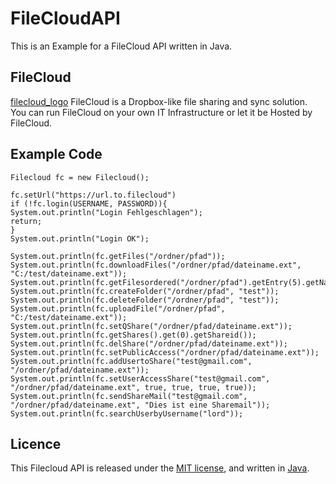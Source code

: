 # FileCloudAPI
This is an Example for a FileCloud API written in Java.

## FileCloud

[filecloud_logo]
FileCloud is a Dropbox-like file sharing and sync solution. You can run FileCloud on
your own IT Infrastructure or let it be Hosted by FileCloud.

## Example Code

```
Filecloud fc = new Filecloud();

fc.setUrl("https://url.to.filecloud")
if (!fc.login(USERNAME, PASSWORD)){
System.out.println("Login Fehlgeschlagen");
return;
}
System.out.println("Login OK");

System.out.println(fc.getFiles("/ordner/pfad"));
System.out.println(fc.downloadFiles("/ordner/pfad/dateiname.ext", "C:/test/dateiname.ext"));
System.out.println(fc.getFilesordered("/ordner/pfad").getEntry(5).getName());
System.out.println(fc.createFolder("/ordner/pfad", "test"));
System.out.println(fc.deleteFolder("/ordner/pfad", "test"));
System.out.println(fc.uploadFile("/ordner/pfad", "C:/test/dateiname.ext"));
System.out.println(fc.setQShare("/ordner/pfad/dateiname.ext"));
System.out.println(fc.getShares().get(0).getShareid());
System.out.println(fc.delShare("/ordner/pfad/dateiname.ext"));
System.out.println(fc.setPublicAccess("/ordner/pfad/dateiname.ext"));
System.out.println(fc.addUsertoShare("test@gmail.com", "/ordner/pfad/dateiname.ext"));
System.out.println(fc.setUserAccessShare("test@gmail.com", "/ordner/pfad/dateiname.ext", true, true, true, true));
System.out.println(fc.sendShareMail("test@gmail.com", "/ordner/pfad/dateiname.ext", "Dies ist eine Sharemail"));
System.out.println(fc.searchUserbyUsername("lord"));
```

## Licence

This Filecloud API is released under the [MIT license](LICENSE), and written in [Java](https://www.java.com).


[filecloud_logo]: https://www.getfilecloud.com/supportdocs/download/attachments/1966229/logoblue.png